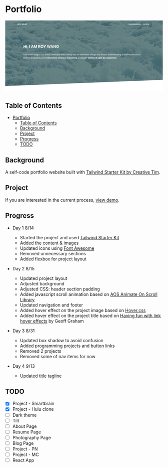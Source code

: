 # Portfolio

![0914 progress](img/0914.png)

## Table of Contents

- [Portfolio](#portfolio)
  - [Table of Contents](#table-of-contents)
  - [Background](#background)
  - [Project](#project)
  - [Progress](#progress)
  - [TODO](#todo)

## Background

A self-code portfolio website built with [Tailwind Starter Kit by Creative Tim](https://www.creative-tim.com).

## Project

If you are interested in the current process, [view demo](https://falinwang.github.io/portfolio/).

## Progress

- Day 1 8/14

  - Started the project and used [Tailwind Starter Kit](https://github.com/creativetimofficial/tailwind-starter-kit)
  - Added the content & images
  - Updated icons using [Font Awesome](https://fontawesome.com/)
  - Removed unnecessary sections
  - Added flexbox for project layout

- Day 2 8/15

  - Updated project layout
  - Adjusted background
  - Adjusted CSS: header section padding
  - Added javascript scroll animation based on [AOS Animate On Scroll Library](https://github.com/michalsnik/aos)
  - Updated navigation and footer
  - Added hover effect on the project image based on [Hover.css](https://github.com/IanLunn/Hover)
  - Added hover effect on the project title based on [Having fun with link hover effects](https://css-tricks.com/having-fun-with-link-hover-effects/) by Geoff Graham

- Day 3 8/31

  - Updated box shadow to avoid confusion
  - Added programming projects and button links
  - Removed 2 projects
  - Removed some of nav items for now

- Day 4 9/13
  - Updated title tagline

## TODO

- [x] Project - Smartbrain
- [x] Project - Hulu clone
- [ ] Dark theme
- [ ] Tilt
- [ ] About Page
- [ ] Resume Page
- [ ] Photography Page
- [ ] Blog Page
- [ ] Project - PN
- [ ] Project - MC
- [ ] React App
